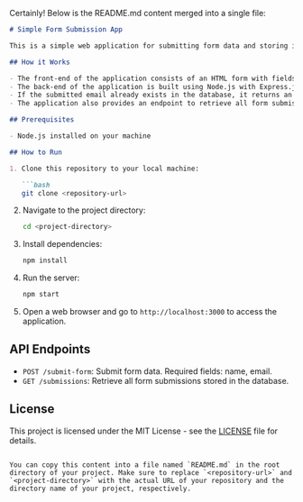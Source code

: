 Certainly! Below is the README.md content merged into a single file:

```markdown
# Simple Form Submission App

This is a simple web application for submitting form data and storing it in an in-memory SQLite database.

## How it Works

- The front-end of the application consists of an HTML form with fields for name and email. When the form is submitted, it sends a POST request to the server.
- The back-end of the application is built using Node.js with Express.js framework. It handles incoming requests, validates form data, checks if the email already exists in the database, and stores the form submissions in an in-memory SQLite database.
- If the submitted email already exists in the database, it returns an error response. Otherwise, it saves the form data to the database.
- The application also provides an endpoint to retrieve all form submissions stored in the database.

## Prerequisites

- Node.js installed on your machine

## How to Run

1. Clone this repository to your local machine:

   ```bash
   git clone <repository-url>
   ```

2. Navigate to the project directory:

   ```bash
   cd <project-directory>
   ```

3. Install dependencies:

   ```bash
   npm install
   ```

4. Run the server:

   ```bash
   npm start
   ```

5. Open a web browser and go to `http://localhost:3000` to access the application.

## API Endpoints

- `POST /submit-form`: Submit form data. Required fields: name, email.
- `GET /submissions`: Retrieve all form submissions stored in the database.

## License

This project is licensed under the MIT License - see the [LICENSE](LICENSE) file for details.
```

You can copy this content into a file named `README.md` in the root directory of your project. Make sure to replace `<repository-url>` and `<project-directory>` with the actual URL of your repository and the directory name of your project, respectively.
